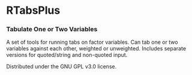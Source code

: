 # RTabsPlus

### Tabulate One or Two Variables

A set of tools for running tabs on factor variables.  Can tab one or two 
variables against each other, weighted or unweighted.  Includes separate 
versions for quoted/string and non-quoted input.

Distributed under the GNU GPL v3.0 license.